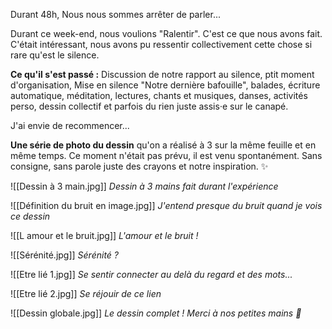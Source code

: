 Durant 48h, Nous nous sommes arrêter de parler...

Durant ce week-end, nous voulions "Ralentir". C'est ce que nous avons fait. C'était intéressant, nous avons pu ressentir collectivement cette chose si rare qu'est le silence.

**Ce qu'il s'est passé :** Discussion de notre rapport au silence, ptit moment d'organisation, Mise en silence "Notre dernière bafouille", balades, écriture automatique, méditation, lectures, chants et musiques, danses, activités perso, dessin collectif et parfois du rien juste assis·e sur le canapé.

J'ai envie de recommencer...

**Une série de photo du dessin** qu'on a réalisé à 3 sur la même feuille et en même temps. Ce moment n'était pas prévu, il est venu spontanément. Sans consigne, sans parole juste des crayons et notre inspiration. ✨

![[Dessin à 3 main.jpg]]
*Dessin à 3 mains fait durant l'expérience*

![[Définition du bruit en image.jpg]]
*J'entend presque du bruit quand je vois ce dessin*

![[L amour et le bruit.jpg]]
*L'amour et le bruit !*

![[Sérénité.jpg]]
*Sérénité ?*

![[Etre lié 1.jpg]]
*Se sentir connecter au delà du regard et des mots...*

![[Etre lié 2.jpg]]
*Se réjouir de ce lien*

![[Dessin globale.jpg]] 
*Le dessin complet ! Merci à nos petites mains 💖*
